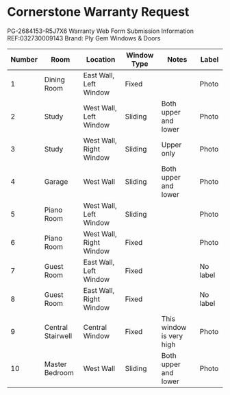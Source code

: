 # Cornerstone Warranty Request

PG-2684153-R5J7X6 Warranty Web Form Submission Information 
REF:032730009143
Brand:	Ply Gem Windows & Doors

|  Number |  Room | Location   |  Window Type    |  Notes | Label | 
| --- | --- | --- | --- | --- | --- | 
| 1 |  Dining Room | East Wall, Left Window |  Fixed   |  | Photo | 
| 2 |  Study | West Wall, Left Window   |  Sliding   | Both upper and lower  | Photo | 
| 3 |  Study | West Wall, Right Window   |  Sliding   | Upper only | Photo | 
| 4 |  Garage | West Wall   |  Sliding   | Both upper and lower | Photo | 
| 5 |  Piano Room | West Wall, Left Window     |  Sliding   |  | Photo | 
| 6 |  Piano Room | West Wall, Right Window   |  Fixed   |  | Photo | 
| 7 |  Guest Room | East Wall, Left Window  |  Fixed   |  | No label | 
| 8 |  Guest Room | East Wall, Right Window |  Fixed   |  | No label  | 
| 9 |  Central Stairwell | Central Window  |  Fixed   | This window is very high | Photo | 
| 10 |  Master Bedroom | West Wall  |  Sliding  | Both upper and lower | Photo | 
